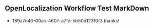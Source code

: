 ## OpenLocalization Workflow Test MarkDown
* 189a7d40-00ac-4607-a7fd-bb50d123f0f3 thanks!

<!--HONumber=Jul16_HO5-->


